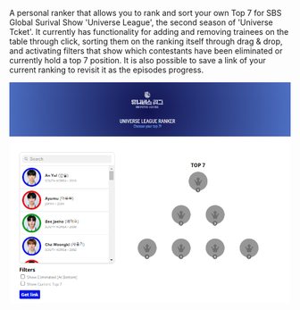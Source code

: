A personal ranker that allows you to rank and sort your own Top 7 for SBS Global Surival Show 'Universe League', the second season of 'Universe Tcket'. It currently has functionality for adding and removing trainees on the table through click, sorting them on the ranking itself through drag & drop, and activating filters that show which contestants have been eliminated or currently hold a top 7 position. It is also possible to save a link of your current ranking to revisit it as the episodes progress. 

![Screenshot](screenshot.png)
